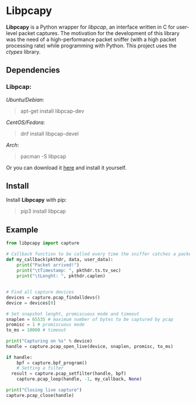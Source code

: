 # Libpcapy
**Libpcapy** is a Python wrapper for _libpcap_, an interface written in C for user-level packet captures.
The motivation for the development of this library was the need of a high-performance packet sniffer (with a high packet processing rate) while programming with Python. This project uses the _ctypes_ library.

## Dependencies

### Libpcap:

 *Ubuntu/Debian*: 
 > apt-get install libpcap-dev
 
*CentOS/Fedora*:
 > dnf install libpcap-devel

*Arch*:
 > pacman -S libpcap

Or you can download it [here](http://www.tcpdump.org/release/libpcap-1.7.4.tar.gz) and install it yourself.

## Install
Install **Libpcapy** with pip:
>pip3 install libpcap


## Example

```python
from libpcapy import capture  
  
# Callback function to be called every time the sniffer catches a packet  
def my_callback(pkthdr, data, user_data):  
    print("Packet arrived!")  
    print("\tTimestamp: ", pkthdr.ts.tv_sec)  
    print("\tLenght: ", pkthdr.caplen)  
  
  
# Find all capture devices  
devices = capture.pcap_findalldevs()  
device = devices[0]  
  
# Set snapshot lenght, promiscuous mode and timeout  
snaplen = 65535 # maximum number of bytes to be captured by pcap  
promisc = 1 # promiscuous mode  
to_ms = 10000 # timeout  
  
print("Capturing on %s" % device)  
handle = capture.pcap_open_live(device, snaplen, promisc, to_ms)  
  
if handle:  
    bpf = capture.bpf_program()  
    # Setting a filter  
  result = capture.pcap_setfilter(handle, bpf)  
    capture.pcap_loop(handle, -1, my_callback, None)  
  
print("Closing live capture")  
capture.pcap_close(handle)
```
